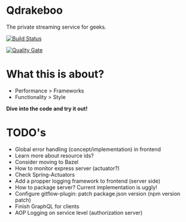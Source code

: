 Qdrakeboo
======

The private streaming service for geeks.

[![Build Status](https://travis-ci.org/bbortt/qdrakeboo.svg?branch=master)](https://travis-ci.org/bbortt/qdrakeboo)

[![Quality Gate](https://sonarcloud.io/api/project_badges/measure?project=io.github.bbortt.qdrakeboo:bom&metric=alert_status)](https://sonarcloud.io/dashboard?id=io.github.bbortt.qdrakeboo%3Abom)

# What this is about?

* Performance > Frameworks
* Functionality > Style

**Dive into the code and try it out!**

# TODO's

* Global error handling (concept/implementation) in frontend
* Learn more about resource ids?
* Consider moving to Bazel
* How to monitor express server (actuator?)
* Check Spring-Actuators
* Add a propper logging framework to frontend (server side)
* How to package server? Current implementation is uggly!
* Configure gitflow-plugin: patch package.json version (npm version patch)
* Finish GraphQL for clients
* AOP Logging on service level (authorization server)
